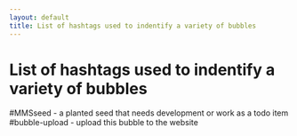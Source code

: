 ```yaml
---
layout: default
title: List of hashtags used to indentify a variety of bubbles
---
```

# List of hashtags used to indentify a variety of bubbles

#MMSseed - a planted seed that needs development or work as a todo item
#bubble-upload - upload this bubble to the website 
